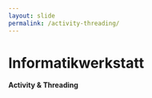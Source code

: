 ```yaml
---
layout: slide
permalink: /activity-threading/
---
```


# Informatikwerkstatt
__Activity & Threading__
